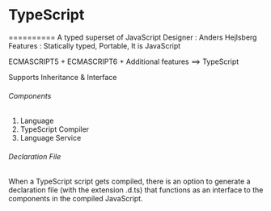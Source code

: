 # TypeScript
  ==========
A typed superset of JavaScript
Designer : Anders Hejlsberg
Features : Statically typed, Portable, It is JavaScript

ECMASCRIPT5 + ECMASCRIPT6 + Additional features ==> TypeScript

Supports Inheritance & Interface

###### Components
1.	Language
2.	TypeScript Compiler
3.	Language Service

###### Declaration File

When a TypeScript script gets compiled, there is an option to generate a declaration file (with the extension .d.ts) that functions as an interface to the components in the compiled JavaScript. 
 
